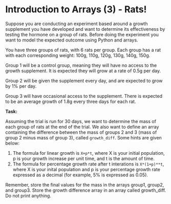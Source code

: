 # Introduction to Arrays (3) - Rats!

Suppose you are conducting an experiment based around a growth supplement you have developed and want to determine its effectiveness by testing the hormone on a group of rats. Before doing the experiment you want to model the expected outcome using Python and arrays.

You have three groups of rats, with 6 rats per group. Each group has a rat with each corresponding weight: 100g, 110g, 120g, 130g, 140g, 150g. 

Group 1 will be a control group, meaning they will have no access to the growth supplement. It is expected they will grow at a rate of 0.5g per day.

Group 2 will be given the supplement every day, and are expected to grow by 1% per day.

Group 3 will have occasional access to the supplement. There is expected to be an average growth of 1.8g every three days for each rat. 


**Task:**

Assuming the trial is run for 30 days, we want to determine the mass of each group of rats at the end of the trial. We also want to define an array containing the difference between the mass of groups 2 and 3 (mass of group 2 minus mass of group 3), called `growth_diff`. Some hints are given below:
 
1. The formula for linear growth is `X+p*t`, where X is your initial population, p is your growth increase per unit time, and t is the amount of time. 
2. The formula for percentage growth rate after t interations is `X*(1+p)**t`, where X is your inital population and p is your percentage growth rate expressed as a decimal (for example, 5% is expressed as 0.05). 

Remember, store the final values for the mass in the arrays group1, group2, and group3. Store the growth difference array in an array called growth_diff. Do not print anything.

